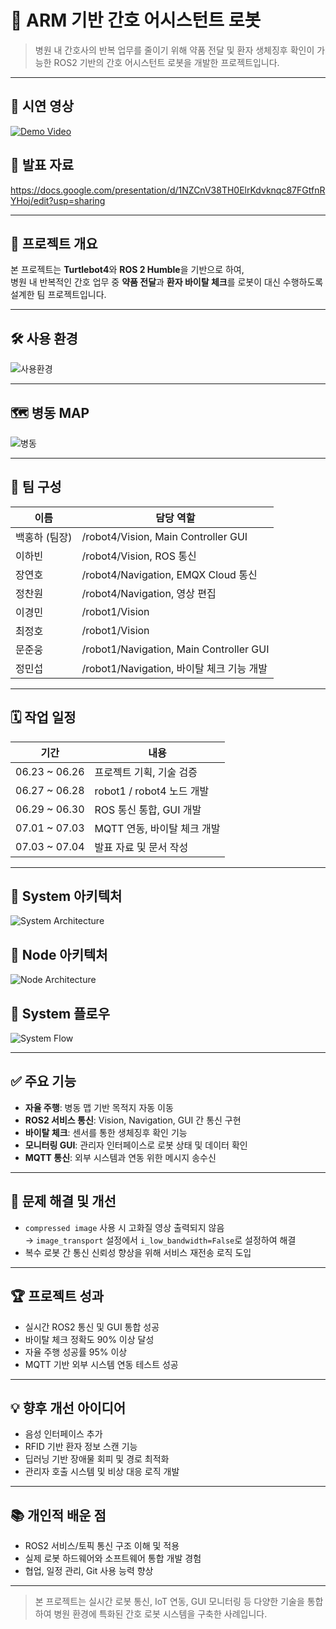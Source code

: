 # 🤖 ARM 기반 간호 어시스턴트 로봇

> 병원 내 간호사의 반복 업무를 줄이기 위해 약품 전달 및 환자 생체징후 확인이 가능한 ROS2 기반의 간호 어시스턴트 로봇을 개발한 프로젝트입니다.

---

## 🎥 시연 영상  
[![Demo Video](https://img.youtube.com/vi/MnMJ5cEe0sA/0.jpg)](https://youtu.be/MnMJ5cEe0sA)

## 📑 발표 자료  
https://docs.google.com/presentation/d/1NZCnV38TH0ElrKdvknqc87FGtfnRYHoj/edit?usp=sharing

---

## 📌 프로젝트 개요

본 프로젝트는 **Turtlebot4**와 **ROS 2 Humble**을 기반으로 하여,  
병원 내 반복적인 간호 업무 중 **약품 전달**과 **환자 바이탈 체크**를 로봇이 대신 수행하도록 설계한 팀 프로젝트입니다.

---

## 🛠️ 사용 환경
![사용환경](images/사용환경.png)

---

## 🗺 병동 MAP
![병동](images/병동.png)

---

## 👥 팀 구성

| 이름 | 담당 역할 |
|------|------------|
| 백홍하 (팀장) | /robot4/Vision, Main Controller GUI |
| 이하빈 | /robot4/Vision, ROS 통신 |
| 장연호 | /robot4/Navigation, EMQX Cloud 통신 |
| 정찬원 | /robot4/Navigation, 영상 편집 |
| 이경민 | /robot1/Vision |
| 최정호 | /robot1/Vision |
| 문준웅 | /robot1/Navigation, Main Controller GUI |
| 정민섭 | /robot1/Navigation, 바이탈 체크 기능 개발 |

---

## 🗓️ 작업 일정

| 기간 | 내용 |
|------|------|
| 06.23 ~ 06.26 | 프로젝트 기획, 기술 검증 |
| 06.27 ~ 06.28 | robot1 / robot4 노드 개발 |
| 06.29 ~ 06.30 | ROS 통신 통합, GUI 개발 |
| 07.01 ~ 07.03 | MQTT 연동, 바이탈 체크 개발 |
| 07.03 ~ 07.04 | 발표 자료 및 문서 작성 |

---

## 🧩 System 아키텍처  
![System Architecture](images/2.png)

## 🧠 Node 아키텍처  
![Node Architecture](images/3.png)

## 🔁 System 플로우  
![System Flow](images/4.png)

---

## ✅ 주요 기능

- **자율 주행**: 병동 맵 기반 목적지 자동 이동  
- **ROS2 서비스 통신**: Vision, Navigation, GUI 간 통신 구현  
- **바이탈 체크**: 센서를 통한 생체징후 확인 기능  
- **모니터링 GUI**: 관리자 인터페이스로 로봇 상태 및 데이터 확인  
- **MQTT 통신**: 외부 시스템과 연동 위한 메시지 송수신

---

## 🧠 문제 해결 및 개선

- `compressed image` 사용 시 고화질 영상 출력되지 않음  
  → `image_transport` 설정에서 `i_low_bandwidth=False`로 설정하여 해결  
- 복수 로봇 간 통신 신뢰성 향상을 위해 서비스 재전송 로직 도입

---

## 🏆 프로젝트 성과

- 실시간 ROS2 통신 및 GUI 통합 성공  
- 바이탈 체크 정확도 90% 이상 달성  
- 자율 주행 성공률 95% 이상  
- MQTT 기반 외부 시스템 연동 테스트 성공

---

## 💡 향후 개선 아이디어

- 음성 인터페이스 추가  
- RFID 기반 환자 정보 스캔 기능  
- 딥러닝 기반 장애물 회피 및 경로 최적화  
- 관리자 호출 시스템 및 비상 대응 로직 개발

---

## 📚 개인적 배운 점

- ROS2 서비스/토픽 통신 구조 이해 및 적용  
- 실제 로봇 하드웨어와 소프트웨어 통합 개발 경험  
- 협업, 일정 관리, Git 사용 능력 향상

---

> 본 프로젝트는 실시간 로봇 통신, IoT 연동, GUI 모니터링 등 다양한 기술을 통합하여 병원 환경에 특화된 간호 로봇 시스템을 구축한 사례입니다.


